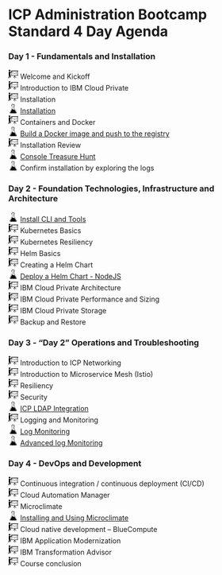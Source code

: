 # ICP Administration Bootcamp Standard 4 Day Agenda

### Day 1 - Fundamentals and Installation

<img src="labs/images/presentation-icon.png" alt="presentations" width="20"/> Welcome and Kickoff <br>
<img src="labs/images/presentation-icon.png" alt="presentations" width="20"/> Introduction to IBM Cloud Private <br>
<img src="labs/images/presentation-icon.png" alt="presentations" width="20"/> Installation <br>
<img src="labs/images/lab-icon.png" alt="labs" width="20"/> [Installation](https://github.com/ibm-cloud-architecture/icp-admin-bootcamp/blob/master/labs/Lab%2001%20ICP%20Installation.md) <br>
<img src="labs/images/presentation-icon.png" alt="presentations" width="20"/> Containers and Docker <br>
<img src="labs/images/lab-icon.png" alt="labs" width="20"/> [Build a Docker image and push to the registry](https://github.com/ibm-cloud-architecture/icp-admin-bootcamp/blob/master/labs/Lab%2002%20Private%20Docker%20Registry.md) <br>
<img src="labs/images/presentation-icon.png" alt="presentations" width="20"/> Installation Review <br>
<img src="labs/images/lab-icon.png" alt="labs" width="20"/> [Console Treasure Hunt](https://github.com/ibm-cloud-architecture/icp-admin-bootcamp/blob/master/labs/Lab%2003%20Console%20Treasure%20Hunt.md) <br>
<img src="labs/images/lab-icon.png" alt="labs" width="20"/> Confirm installation by exploring the logs <br>

### Day 2 - Foundation Technologies, Infrastructure and Architecture

<img src="labs/images/lab-icon.png" alt="labs" width="20"/> [Install CLI and Tools](https://github.com/ibm-cloud-architecture/icp-admin-bootcamp/blob/master/labs/Lab%2004%20Install%20CLI%20Tools.md) <br>
<img src="labs/images/presentation-icon.png" alt="presentations" width="20"/> Kubernetes Basics <br>
<img src="labs/images/presentation-icon.png" alt="presentations" width="20"/> Kubernetes Resiliency <br>
<img src="labs/images/presentation-icon.png" alt="presentations" width="20"/> Helm Basics <br>
<img src="labs/images/presentation-icon.png" alt="presentations" width="20"/> Creating a Helm Chart <br>
<img src="labs/images/lab-icon.png" alt="labs" width="20"/> [Deploy a Helm Chart - NodeJS](https://github.com/ibm-cloud-architecture/icp-admin-bootcamp/blob/master/labs/Lab%2005%20Deploy%20NodeJS%20Helm.md) <br>
<img src="labs/images/presentation-icon.png" alt="presentations" width="20"/> IBM Cloud Private Architecture <br>
<img src="labs/images/presentation-icon.png" alt="presentations" width="20"/> IBM Cloud Private Performance and Sizing <br>
<img src="labs/images/presentation-icon.png" alt="presentations" width="20"/> IBM Cloud Private Storage <br>
<img src="labs/images/presentation-icon.png" alt="presentations" width="20"/> Backup and Restore <br>

### Day 3 - “Day 2” Operations and Troubleshooting

<img src="labs/images/presentation-icon.png" alt="presentations" width="20"/> Introduction to ICP Networking <br>
<img src="labs/images/presentation-icon.png" alt="presentations" width="20"/> Introduction to Microservice Mesh (Istio) <br>
<img src="labs/images/presentation-icon.png" alt="presentations" width="20"/> Resiliency <br>
<img src="labs/images/presentation-icon.png" alt="presentations" width="20"/> Security <br>
<img src="labs/images/lab-icon.png" alt="labs" width="20"/> [ICP LDAP Integration](https://github.com/ibm-cloud-architecture/icp-admin-bootcamp/blob/master/labs/Lab%2006%20OpenLDAP.md) <br>
<img src="labs/images/presentation-icon.png" alt="presentations" width="20"/> Logging and Monitoring <br>
<img src="labs/images/lab-icon.png" alt="labs" width="20"/> [Log Monitoring](https://github.com/ibm-cloud-architecture/icp-admin-bootcamp/blob/master/labs/Lab%2007%20Logging.md) <br>
<img src="labs/images/lab-icon.png" alt="labs" width="20"/> [Advanced log Monitoring](https://github.com/ibm-cloud-architecture/icp-admin-bootcamp/blob/master/labs/Lab%2008%20-%20Restricted%20Logging.md) <br>

### Day 4 - DevOps and Development

<img src="labs/images/presentation-icon.png" alt="presentations" width="20"/> Continuous integration / continuous deployment (CI/CD) <br>
<img src="labs/images/presentation-icon.png" alt="presentations" width="20"/> Cloud Automation Manager <br>
<img src="labs/images/presentation-icon.png" alt="presentations" width="20"/> Microclimate <br>
<img src="labs/images/lab-icon.png" alt="labs" width="20"/> [Installing and Using Microclimate](https://github.com/ibm-cloud-architecture/icp-admin-bootcamp/blob/master/labs/Lab%2009%20-%20Microclimate.md) <br>
<img src="labs/images/presentation-icon.png" alt="presentations" width="20"/> Cloud native development – BlueCompute <br>
<img src="labs/images/presentation-icon.png" alt="presentations" width="20"/> IBM Application Modernization <br>
<img src="labs/images/presentation-icon.png" alt="presentations" width="20"/> IBM Transformation Advisor <br>
<img src="labs/images/presentation-icon.png" alt="presentations" width="20"/> Course conclusion <br> 
